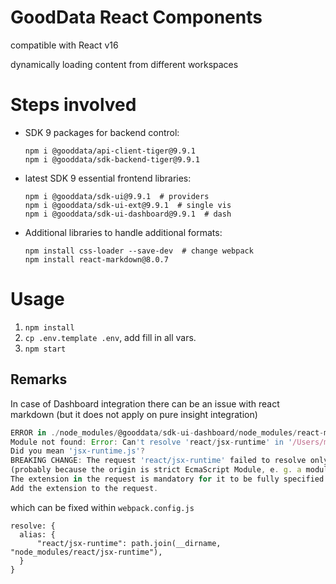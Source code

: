 # GoodData React Components

compatible with React v16

dynamically loading content from different workspaces

# Steps involved

- SDK 9 packages for backend control: 
  ```
  npm i @gooddata/api-client-tiger@9.9.1
  npm i @gooddata/sdk-backend-tiger@9.9.1
  ```
- latest SDK 9 essential frontend libraries: 
  ```
  npm i @gooddata/sdk-ui@9.9.1  # providers
  npm i @gooddata/sdk-ui-ext@9.9.1  # single vis
  npm i @gooddata/sdk-ui-dashboard@9.9.1  # dash
  ```
- Additional libraries to handle additional formats:
  ```
  npm install css-loader --save-dev  # change webpack
  npm install react-markdown@8.0.7
  
  ```

# Usage

1. `npm install`
2. `cp .env.template .env`, add fill in all vars.
3. `npm start`

## Remarks


In case of Dashboard integration there can be an issue with react markdown (but it does not apply on pure insight integration)
```js
ERROR in ./node_modules/@gooddata/sdk-ui-dashboard/node_modules/react-markdown/lib/index.js 88:0-53
Module not found: Error: Can't resolve 'react/jsx-runtime' in '/Users/martinmilicka/repositories/3rdparty/gooddata-react-16/node_modules/@gooddata/sdk-ui-dashboard/node_modules/react-markdown/lib'
Did you mean 'jsx-runtime.js'?
BREAKING CHANGE: The request 'react/jsx-runtime' failed to resolve only because it was resolved as fully specified
(probably because the origin is strict EcmaScript Module, e. g. a module with javascript mimetype, a '*.mjs' file, or a '*.js' file where the package.json contains '"type": "module"').
The extension in the request is mandatory for it to be fully specified.
Add the extension to the request.
```
which can be fixed within `webpack.config.js`

```
resolve: {
  alias: {
      "react/jsx-runtime": path.join(__dirname, "node_modules/react/jsx-runtime"),
  }
}
```
